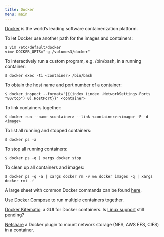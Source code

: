 ```yaml
---
title: Docker
menu: main
---
```

[Docker](http://www.docker.com) is the world’s leading software containerization platform.

To let Docker use another path for the images and containers:
```
$ vim /etc/default/docker 
vim> DOCKER_OPTS="-g /volumes3/docker"
```

To interactively run a custom program, e.g. /bin/bash, in a running container:
```
$ docker exec -ti <container> /bin/bash
```

To obtain the host name and port number of a container:
```
$ docker inspect --format='{{(index (index .NetworkSettings.Ports "80/tcp") 0).HostPort}}' <container>
```

To link containers together:
```
$ docker run --name <container> --link <container>:<image> -P -d <image>
```

To list all running and stopped containers:
```
$ docker ps -a
```

To stop all running containers:
```
$ docker ps -q | xargs docker stop
```

To clean up all containers and images:
```
$ docker ps -q -a | xargs docker rm -v && docker images -q | xargs docker rmi -f
```

A large sheet with common Docker commands can be found [here](https://github.com/wsargent/docker-cheat-sheet).

Use [Docker Compose](http://docs.docker.com/compose/) to run multiple containers together.

[Docker Kitematic](https://kitematic.com): a GUI for Docker containers. Is [Linux support](https://github.com/kitematic/kitematic/issues/49) still pending?

[Netshare](http://netshare.containx.io/) a Docker plugin to mount network storage (NFS, AWS EFS, CIFS) in a container. 
